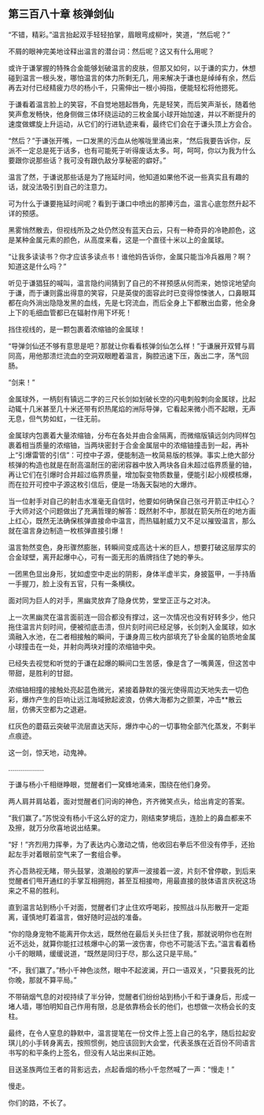 ## 第三百八十章 核弹剑仙
“不错，精彩。”温言抬起双手轻轻拍掌，眉眼弯成柳叶，笑道，“然后呢？”

不屑的眼神完美地诠释出温言的潜台词：然后呢？这又有什么用呢？

或许于谦掌握的特殊合金能够划破温言的皮肤，但那又如何，以于谦的实力，休想碰到温言一根头发，哪怕温言的体力所剩无几，用来解决于谦也是绰绰有余，然后再去对付已经精疲力尽的杨小千，只需伸出一根小拇指，便能轻松将他摁死。

于谦看着温言脸上的笑容，不自觉地翘起唇角，先是轻笑，而后笑声渐长，随着他笑声愈发畅快，他身侧做三体环绕运动的三枚金属小球开始加速，并以不断提升的速度做螺旋上升运动，从它们的行进轨迹来看，最终它们会在于谦头顶上方会合。

“然后？”于谦张开嘴，一口发黑的污血从他喉咙里涌出来，“然后我要告诉你，反派不一定总是死于话多，也有可能死于听得废话太多。呵，呵呵，你以为我为什么要跟你说那些话？我可没有跟仇敌分享秘密的癖好。”

温言了然，于谦说那些话是为了拖延时间，他知道如果他不说一些真实且有趣的话，就没法吸引到自己的注意力。

可为什么于谦要拖延时间呢？看到于谦口中喷出的那捧污血，温言心底忽然升起不详的预感。

黑雾悄然散去，但视线所及之处仍然没有蓝天白云，只有一种奇异的冷艳颜色，这是某种金属元素的颜色，从高度来看，这是一个直径十米以上的金属球。

“让我多读读书？你才应该多读点书！谁他妈告诉你，金属只能当冷兵器用？啊？知道这是什么吗？”

听见于谦猖狂的喊叫，温言隐约间猜到了自己的不祥预感从何而来，她惊诧地望向于谦，而于谦则露出得意的笑容，只是英俊的面容此时已变得惊悚骇人，口鼻眼耳都在向外淌出隐隐发黑的血线，先是七窍流血，而后全身上下都散出血雾，他全身上下的毛细血管都已在辐射作用下坏死！

挡住视线的，是一颗包裹着浓缩铀的金属球！

“导弹剑仙还不够有意思是吧？那就让你看看核弹剑仙怎么样！”于谦展开双臂与肩同高，用他那溃烂流血的空洞双眼瞪着温言，胸腔迅速下压，轰出二字，荡气回肠。

“剑来！”

金属球外，一柄刻有镇远二字的三尺长剑如划破长空的闪电刺般刺向金属球，比起动辄十几米甚至几十米还带有炽热尾焰的洲际导弹，它看起来微小而不起眼，无声无息，但气势如虹，一往无前。

金属球内包裹着大量浓缩铀，分布在各处并由合金隔离，而微缩版镇远剑内同样包裹着相当质量的浓缩铀，当两块密封于合金金属层中的浓缩铀撞击到一起，再补上“引爆雷管的引信”：可控中子源，便能制造一枚简易版的核弹。事实上绝大部分核弹的构造也就是在耐高温耐压的密闭容器中放入两块各自未超过临界质量的铀，再让它们在引爆时合并超过临界质量，增加裂变物质数量，便能引起小规模核爆，而在拉开可控中子源这枚引信后，便是一场轰天裂地的大爆炸。

当一位射手对自己的射击水准毫无自信时，他要如何确保自己张弓开箭正中红心？于大师对这个问题做出了充满哲理的解答：既然射不中，那就在箭矢所在的地方画上红心，既然无法确保核弹直接命中温言，而热辐射威力又不足以摧毁温言，那么就在温言身边制造一枚核弹直接引爆！

温言勃然变色，身形骤然膨胀，转瞬间变成高达十米的巨人，想要打破这层厚实的合金球壁，离开起爆中心，可有一面无形的盾牌挡住了她的拳头。

一团黑色显出身形，犹如虚空中走出的阴影，身体半虚半实，身披盔甲，一手持盾一手握刀，脸上没有五官，只有一条横纹。

面对同为巨人的对手，黑幽灵放弃了隐身优势，堂堂正正与之对决。

上一次黑幽灵在温言面前连一回合都没有撑过，这一次情况也没有好转多少，他只拖住温言片刻时间，便被彻底击溃，但片刻时间已经足够，长剑刺入金属球，如水滴融入水池，在二者相接触的瞬间，于谦身周三枚内部填充了钋金属的铂质地金属小球撞击在一处，并射向两块对撞的浓缩铀中央。

已经失去视觉和听觉的于谦在起爆的瞬间口生苦感，像是含了一嘴黄莲，但这苦中带甜，是胜利的甘甜。

浓缩铀相撞的接触处亮起蓝色微光，紧接着静默的强光使得周边天地失去一切色彩，爆炸产生的巨响让远江海域掀起波浪，仿佛大海都为之颤栗，冲击**散云层，仿佛天空都为之退避。

红灰色的蘑菇云突破平流层直达天际，爆炸中心的一切事物全部汽化蒸发，不剩半点痕迹。

这一剑，惊天地，动鬼神。

………………

于谦与杨小千相继睁眼，觉醒者们一窝蜂地涌来，围绕在他们身旁。

两人肩并肩站着，面对觉醒者们问询的神色，齐齐微笑点头，给出肯定的答案。

“我们赢了。”苏悦没有杨小千这么好的定力，刚结束梦境后，连脸上的鼻血都来不及擦，就万分欣喜地说出结果。

“好！”齐烈用力挥拳，为了表达内心激动之情，他收回右拳后不但没有停手，还抬起左手对着眼前空气来了一套组合拳。

齐心吾熟视无睹，带头鼓掌，浪潮般的掌声一波接着一波，片刻不曾停歇，到后来觉醒者们甩开通红的手掌互相拥抱，甚至互相接吻，用最直接的肢体语言庆祝这场来之不易的胜利。

直到温言站到杨小千对面，觉醒者们才止住欢呼喝彩，按照战斗队形散开一定距离，谨慎地盯着温言，做好随时迎战的准备。

“你的隐身宠物不能离开你太远，既然他在最后关头拦住了我，那就说明你也在附近不远处，就算你能扛过核爆中心的第一波伤害，你也不可能活下去。”温言看着杨小千的眼睛，缓缓说道，“既然是同归于尽，那么这只是平局。”

“不，我们赢了。”杨小千神色淡然，眼中不起波澜，开口一语双关，“只要我死的比你晚，那就不算平局。”

不带硝烟气息的对视持续了半分钟，觉醒者们纷纷站到杨小千和于谦身后，形成一堵人墙，哪怕明知自己作用有限，总是依靠杨会长的他们，也想做一次杨会长的支柱。

最终，在令人窒息的静默中，温言提笔在一份文件上签上自己的名字，随后拉起安琪儿的小手转身离去，按照惯例，她应该回到大会堂，代表圣族在近百份不同语言书写的和平条约上签名，但没有人站出来纠正她。

目送圣族两位王者的背影远去，点起香烟的杨小千忽然喊了一声：“慢走！”

慢走。

你们的路，不长了。

